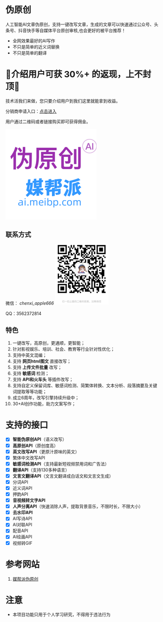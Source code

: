 # 伪原创

人工智能AI文章伪原创，支持一键改写文章，生成的文章可以快速通过公众号、头条号、抖音快手等自媒体平台原创审核,也会更好的被平台推荐！

- 全网效果最好的AI写作
- 不只是简单的近义词替换
- 不只是简单的翻译

# 🚀️介绍用户可获 **30%+** 的返现，上不封顶🚀️

技术活我们来做，您只要介绍用户到我们这里就能拿到收益。

分销商申请入口：[点击进入](https://ai.meibp.com/user/promotion.html?_f=gh)

用户通过二维码或者链接购买即可获得佣金。

![logo.webp](https://github.com/brooktran/WeiYuanChuang/raw/main/assets/imgs/logo.webp?x=200)

## 联系方式

微信： _chenxi_apple666_ 
<img src="https://github.com/brooktran/WeiYuanChuang/raw/main/assets/imgs/kefu.jpeg" height="200px" />


QQ：3562372814

## 特色

1. 一键改写，高原创，更通顺，更智能；
2. 针对影视娱乐、培训、社会、教育等行业针对性优化；
3. 支持中英文混编；
4. 支持 **网页html图文** 直接改写；
5. 支持 **上传文件批量** 改写；
6. 支持 **敏感词** 检测；
7. 支持 **API和火车头** 等插件改写；
8. 支持自定义保留词库、敏感词检测、简繁体转换、文本分析、段落摘要及关键词提取等等功能；
9. 成立6周年，改写引擎持续升级中；
10. 30+AI创作功能，助力文案写作；

# 支持的接口

- [X]  **智能伪原创API**（语义改写）
- [X]  **高原创API**（原创度高）
- [X]  **英文改写API**（更原汁原味的英文）
- [X]  繁体中文改写API
- [X]  **敏感词检测API**（支持最新短视频禁用词和广告法）
- [X]  **翻译API**（支持130多种语言）
- [X]  **文言文翻译API**（文言文翻译成白话文和文言文生成）
- [X]  分词API
- [X]  近义词API
- [X]  押韵API
- [X]  **音视频转文字API**
- [X]  **人声分离API**（快速消除人声，提取背景音乐，不限时长，不限大小）
- [X]  **去水印API**
- [X]  AI写诗API
- [X]  AI对联API
- [X]  配音API
- [X]  AI绘画API
- [X]  视频转GIF

# 参考网站

1. [媒帮派伪原创](https://ai.meibp.com/?_f=gh)

# 注意

* 本项目功能只用于个人学习研究，不得用于违法行为
